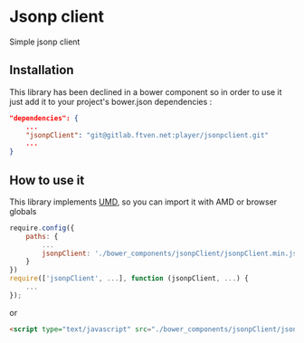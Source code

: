 Jsonp client
=========

Simple jsonp client


Installation
--------------
This library has been declined in a bower component so in order to use it just add it to your project's bower.json dependencies :

```json
"dependencies": {
    ...
    "jsonpClient": "git@gitlab.ftven.net:player/jsonpclient.git"
    ...
}
```

How to use it
--------------

This library implements [UMD](http://bob.yexley.net/umd-javascript-that-runs-anywhere/), so you can import it with AMD or browser globals

```javascript
require.config({
    paths: {
        ...
        jsonpClient: './bower_components/jsonpClient/jsonpClient.min.js'
    }
})
require(['jsonpClient', ...], function (jsonpClient, ...) {
    ...
});
```

or

```html
<script type="text/javascript" src="./bower_components/jsonpClient/jsonpClient.min.js" />
```

